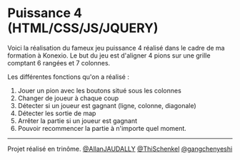 # Puissance 4 (HTML/CSS/JS/JQUERY)

Voici la réalisation du fameux jeu puissance 4 réalisé dans le cadre de ma formation à Konexio.
Le but du jeu est d'aligner 4 pions sur une grille comptant 6 rangées et 7 colonnes.

Les différentes fonctions qu'on a réalisé :

1) Jouer un pion avec les boutons situé sous les colonnes
2) Changer de joueur à chaque coup
3) Détecter si un joueur est gagnant (ligne, colonne, diagonale)
4) Détecter les sortie de map
5) Arrêter la partie si un joueur est gagnant
6) Pouvoir recommencer la partie à n'importe quel moment.

----------------

Projet réalisé en trinôme.   [@AllanJAUDALLY](https://github.com/nerfic) [@ThiSchenkel](https://github.com/ThiSchenkel) [@gangchenyeshi](https://github.com/gangchenyeshi)
